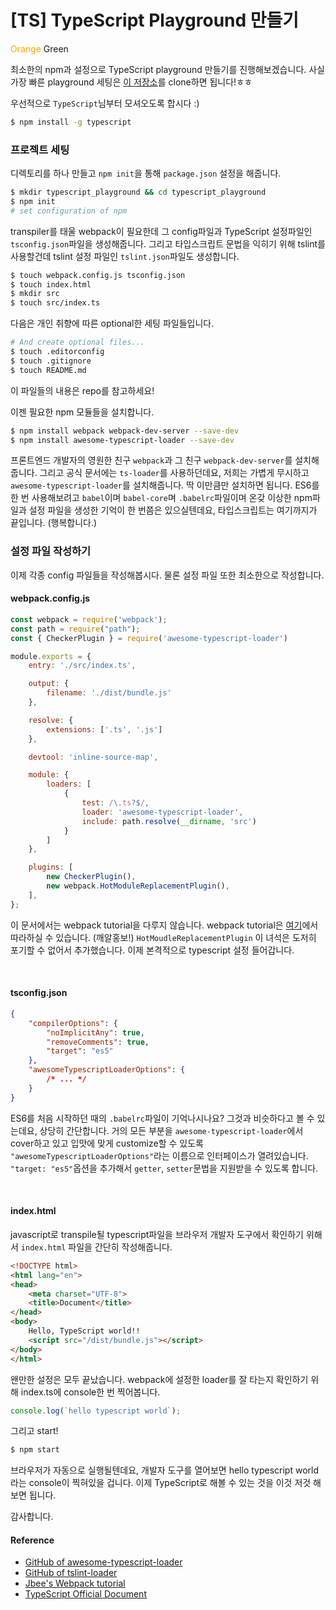 # [TS] TypeScript Playground 만들기

<span style="color: orange;">Orange</span>
<span color= "green">Green</span>

최소한의 npm과 설정으로 TypeScript playground 만들기를 진행해보겠습니다. 사실 가장 빠른 playground 세팅은 [이 저장소](https://github.com/JaeYeopHan/typescript_playground)를 clone하면 됩니다!ㅎㅎ

우선적으로 `TypeScript`님부터 모셔오도록 합시다 :)
```bash
$ npm install -g typescript
```

### 프로젝트 세팅
디렉토리를 하나 만들고 `npm init`을 통해 `package.json` 설정을 해줍니다.
```bash
$ mkdir typescript_playground && cd typescript_playground
$ npm init
# set configuration of npm
```

transpiler를 태울 webpack이 필요한데 그 config파일과 TypeScript 설정파일인 `tsconfig.json`파일을 생성해줍니다. 그리고 타입스크립트 문법을 익히기 위해 tslint를 사용할건데 tslint 설정 파일인 `tslint.json`파일도 생성합니다.
```bash
$ touch webpack.config.js tsconfig.json
$ touch index.html
$ mkdir src
$ touch src/index.ts
```

다음은 개인 취향에 따른 optional한 세팅 파일들입니다.
```bash
# And create optional files...
$ touch .editorconfig
$ touch .gitignore
$ touch README.md
```
이 파일들의 내용은 repo를 참고하세요!

이젠 필요한 npm 모듈들을 설치합니다.
```bash
$ npm install webpack webpack-dev-server --save-dev
$ npm install awesome-typescript-loader --save-dev
```
프론트엔드 개발자의 영원한 친구 `webpack`과 그 친구 `webpack-dev-server`를 설치해줍니다. 그리고 공식 문서에는 `ts-loader`를 사용하던데요, 저희는 가볍게 무시하고 `awesome-typescript-loader`를 설치해줍니다. 딱 이만큼만 설치하면 됩니다. ES6를 한 번 사용해보려고 `babel`이며 `babel-core`며 `.babelrc`파일이며 온갖 이상한 npm파일과 설정 파일을 생성한 기억이 한 번쯤은 있으실텐데요, 타입스크립트는 여기까지가 끝입니다. (행복합니다.)

### 설정 파일 작성하기
이제 각종 config 파일들을 작성해봅시다. 물론 설정 파일 또한 최소한으로 작성합니다.

#### webpack.config.js
```js webpack.config.js
const webpack = require('webpack');
const path = require("path");
const { CheckerPlugin } = require('awesome-typescript-loader')

module.exports = {
    entry: './src/index.ts',

    output: {
        filename: './dist/bundle.js'
    },

    resolve: {
        extensions: ['.ts', '.js']
    },

    devtool: 'inline-source-map',

    module: {
        loaders: [
            {
                test: /\.ts?$/,
                loader: 'awesome-typescript-loader',
                include: path.resolve(__dirname, 'src')
            }
        ]
    },

    plugins: [
        new CheckerPlugin(),
        new webpack.HotModuleReplacementPlugin(),
    ],
};
```
이 문서에서는 webpack tutorial을 다루지 않습니다. webpack tutorial은 [여기](https://github.com/JaeYeopHan/webpack2_tutorial)에서 따라하실 수 있습니다. (깨알홍보!) `HotMoudleReplacementPlugin` 이 녀석은 도저히 포기할 수 없어서 추가했습니다. 이제 본격적으로 typescript 설정 들어갑니다.

</br>

#### tsconfig.json
```json
{
    "compilerOptions": {
        "noImplicitAny": true,
        "removeComments": true,
        "target": "es5"
    },
    "awesomeTypescriptLoaderOptions": {
        /* ... */
    }
}
```
ES6를 처음 시작하던 때의 `.babelrc`파일이 기억나시나요? 그것과 비슷하다고 볼 수 있는데요, 상당히 간단합니다. 거의 모든 부분을 `awesome-typescript-loader`에서 cover하고 있고 입맛에 맞게 customize할 수 있도록 `"awesomeTypescriptLoaderOptions"`라는 이름으로 인터페이스가 열려있습니다. `"target: "es5"`옵션을 추가해서 `getter`, `setter`문법을 지원받을 수 있도록 합니다.

</br>

#### index.html
javascript로 transpile될 typescript파일을 브라우저 개발자 도구에서 확인하기 위해서 `index.html` 파일을 간단히 작성해줍니다.
```html
<!DOCTYPE html>
<html lang="en">
<head>
    <meta charset="UTF-8">
    <title>Document</title>
</head>
<body>
    Hello, TypeScript world!!
    <script src="/dist/bundle.js"></script>
</body>
</html>
```
왠만한 설정은 모두 끝났습니다. webpack에 설정한 loader를 잘 타는지 확인하기 위해 index.ts에 console한 번 찍어봅니다.

```ts index.js
console.log(`hello typescript world`);
```
그리고 start!
```bash
$ npm start
```
브라우저가 자동으로 실행될텐데요, 개발자 도구를 열어보면 hello typescript world라는 console이 찍혀있을 겁니다. 이제 TypeScript로 해볼 수 있는 것을 이것 저것 해보면 됩니다.

감사합니다.

#### Reference
* [GitHub of awesome-typescript-loader](https://github.com/s-panferov/awesome-typescript-loader)
* [GitHub of tslint-loader](https://github.com/wbuchwalter/tslint-loader)
* [Jbee's Webpack tutorial](https://github.com/JaeYeopHan/webpack2_tutorial)
* [TypeScript Official Document](https://www.typescriptlang.org/docs/handbook/basic-types.html)
